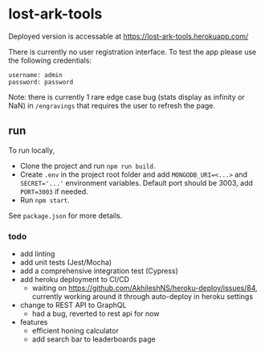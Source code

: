 # lost-ark-tools

Deployed version is accessable at https://lost-ark-tools.herokuapp.com/

There is currently no user registration interface. To test the app please use the following credentials:
```
username: admin
password: password
```

Note: there is currently 1 rare edge case bug (stats display as infinity or NaN) in `/engravings` that requires the user to refresh the page.
## run

To run locally, 
- Clone the project and run `npm run build`. 
- Create `.env` in the project root folder and add `MONGODB_URI=<...>` and `SECRET='...'` environment variables. Default port should be 3003, add `PORT=3003` if needed.
- Run `npm start`.


See `package.json` for more details.

### todo

- add linting
- add unit tests (Jest/Mocha)
- add a comprehensive integration test (Cypress)
- add heroku deployment to CI/CD
  - waiting on https://github.com/AkhileshNS/heroku-deploy/issues/84, currently working around it through auto-deploy in heroku settings 
- change to REST API to GraphQL
  - had a bug, reverted to rest api for now
- features
  - efficient honing calculator
  - add search bar to leaderboards page